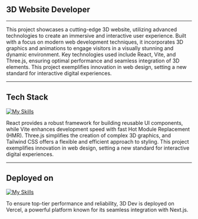 ## 3D Website Developer

---

This project showcases a cutting-edge 3D website, utilizing advanced technologies to create an immersive and interactive user experience. Built with a focus on modern web development techniques, it incorporates 3D graphics and animations to engage visitors in a visually stunning and dynamic environment. Key technologies used include React, Vite, and Three.js, ensuring optimal performance and seamless integration of 3D elements. This project exemplifies innovation in web design, setting a new standard for interactive digital experiences.

---

## Tech Stack

[![My Skills](https://skillicons.dev/icons?i=react,threejs,vite,tailwind)](https://skillicons.dev)

React provides a robust framework for building reusable UI components, while Vite enhances development speed with fast Hot Module Replacement (HMR). Three.js simplifies the creation of complex 3D graphics, and Tailwind CSS offers a flexible and efficient approach to styling. This project exemplifies innovation in web design, setting a new standard for interactive digital experiences.

---

## Deployed on

[![My Skills](https://skillicons.dev/icons?i=vercel)](https://skillicons.dev)

To ensure top-tier performance and reliability, 3D Dev is deployed on Vercel, a powerful platform known for its seamless integration with Next.js.
